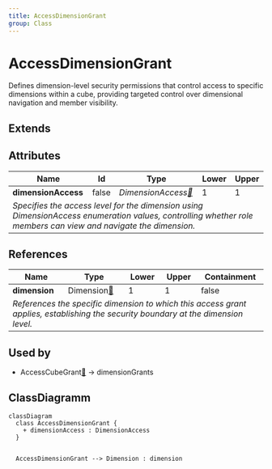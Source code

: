 ```yaml
---
title: AccessDimensionGrant
group: Class
---
```


# AccessDimensionGrant<a name="class-accessdimensiongrant"></a>

Defines dimension-level security permissions that control access to specific dimensions within a cube, providing targeted control over dimensional navigation and member visibility.
## Extends

## Attributes

<table>
  <thead>
    <tr>
      <th>Name</th>
      <th>Id</th>
      <th>Type</th>
      <th>Lower</th>
      <th>Upper</th>
    </tr>
  </thead>
  <tbody>
    <tr>
      <td><strong>dimensionAccess</strong></td>
      <td>false</td>
      <td><em>DimensionAccess<a href="./enum-DimensionAccess">🔗</a></em></td>
      <td>1</td>
      <td>1</td>
    </tr>
    <tr>
      <td colspan="5"><em>Specifies the access level for the dimension using DimensionAccess enumeration values, controlling whether role members can view and navigate the dimension.</em></td>
    </tr>
  </tbody>
</table>

## References

<table>
  <thead>
    <tr>
      <th>Name</th>
      <th>Type</th>
      <th>Lower</th>
      <th>Upper</th>
      <th>Containment</th>
    </tr>
  </thead>
  <tbody>
    <tr>
      <td><strong>dimension</strong></td>
      <td>Dimension<a href="./class-Dimension">🔗</a></td>
      <td>1</td>
      <td>1</td>
      <td>false</td>
    </tr>
    <tr>
      <td colspan="5"><em>References the specific dimension to which this access grant applies, establishing the security boundary at the dimension level.</em></td>
    </tr>
  </tbody>
</table>



## Used by

- AccessCubeGrant[🔗](./class-AccessCubeGrant) → dimensionGrants

## ClassDiagramm

```mermaid
classDiagram
  class AccessDimensionGrant {
    + dimensionAccess : DimensionAccess
  }


  AccessDimensionGrant --> Dimension : dimension

```

